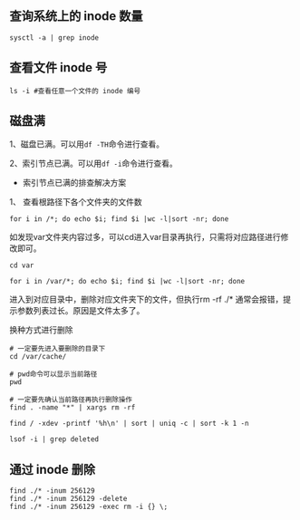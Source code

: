 ## 查询系统上的 inode 数量

```shell
sysctl -a | grep inode
```

## 查看文件 inode 号

```shell
ls -i #查看任意一个文件的 inode 编号
```

## 磁盘满

1、磁盘已满。可以用`df -TH`命令进行查看。

2、索引节点已满。可以用`df -i`命令进行查看。

* 索引节点已满的排查解决方案

1、 查看根路径下各个文件夹的文件数
```shell
for i in /*; do echo $i; find $i |wc -l|sort -nr; done
```

如发现var文件夹内容过多，可以cd进入var目录再执行，只需将对应路径进行修改即可。
```shell
cd var

for i in /var/*; do echo $i; find $i |wc -l|sort -nr; done
```

进入到对应目录中，删除对应文件夹下的文件，但执行rm -rf ./* 通常会报错，提示参数列表过长。原因是文件太多了。

换种方式进行删除
```shell
# 一定要先进入要删除的目录下
cd /var/cache/ 

# pwd命令可以显示当前路径
pwd

# 一定要先确认当前路径再执行删除操作
find . -name "*" | xargs rm -rf 
```

```shell
find / -xdev -printf '%h\n' | sort | uniq -c | sort -k 1 -n
```

```shell
lsof -i | grep deleted
```

## 通过 inode 删除

```shell
find ./* -inum 256129
find ./* -inum 256129 -delete
find ./* -inum 256129 -exec rm -i {} \;
```
